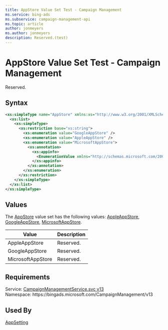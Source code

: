 ```yaml
---
title: AppStore Value Set Test - Campaign Management
ms.service: bing-ads
ms.subservice: campaign-management-api
ms.topic: article
author: jonmeyers
ms.author: jonmeyers
description: Reserved.(test)
---
```

# AppStore Value Set Test - Campaign Management
Reserved.

## Syntax
```xml
<xs:simpleType name="AppStore" xmlns:xs="http://www.w3.org/2001/XMLSchema">
  <xs:list>
    <xs:simpleType>
      <xs:restriction base="xs:string">
        <xs:enumeration value="GoogleAppStore" />
        <xs:enumeration value="AppleAppStore" />
        <xs:enumeration value="MicrosoftAppStore">
          <xs:annotation>
            <xs:appinfo>
              <EnumerationValue xmlns="http://schemas.microsoft.com/2003/10/Serialization/">3</EnumerationValue>
            </xs:appinfo>
          </xs:annotation>
        </xs:enumeration>
      </xs:restriction>
    </xs:simpleType>
  </xs:list>
</xs:simpleType>
```

## <a name="values"></a>Values

The [AppStore](appstore.md) value set has the following values: [AppleAppStore](#appleappstore), [GoogleAppStore](#googleappstore), [MicrosoftAppStore](#microsoftappstore).

|Value|Description|
|-----------|---------------|
|<a name="appleappstore"></a>AppleAppStore|Reserved.|
|<a name="googleappstore"></a>GoogleAppStore|Reserved.|
|<a name="microsoftappstore"></a>MicrosoftAppStore|Reserved.|

## Requirements
Service: [CampaignManagementService.svc v13](https://campaign.api.bingads.microsoft.com/Api/Advertiser/CampaignManagement/v13/CampaignManagementService.svc)  
Namespace: https\://bingads.microsoft.com/CampaignManagement/v13  

## Used By
[AppSetting](appsetting.md)  
